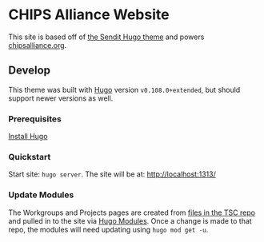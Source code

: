 # CHIPS Alliance Website

This site is based off of [the Sendit Hugo theme](https://github.com/CloudCannon/sendit-hugo-template) and powers [chipsalliance.org](https://chipsalliance.org/).

## Develop

This theme was built with [Hugo](https://gohugo.io/) version `v0.108.0+extended`, but should support newer versions as well.

### Prerequisites
[Install Hugo](https://gohugo.io/getting-started/installing/)

### Quickstart
Start site: `hugo server`. The site will be at: [http://localhost:1313/](http://localhost:1313/)

### Update Modules
The Workgroups and Projects pages are created from [files in the TSC repo](https://github.com/chipsalliance/tsc/) and pulled in to the site via [Hugo Modules](https://gohugo.io/hugo-modules/). Once a change is made to that repo, the modules will need updating using `hugo mod get -u`.
